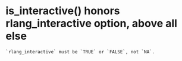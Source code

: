 # is_interactive() honors rlang_interactive option, above all else

    `rlang_interactive` must be `TRUE` or `FALSE`, not `NA`.


